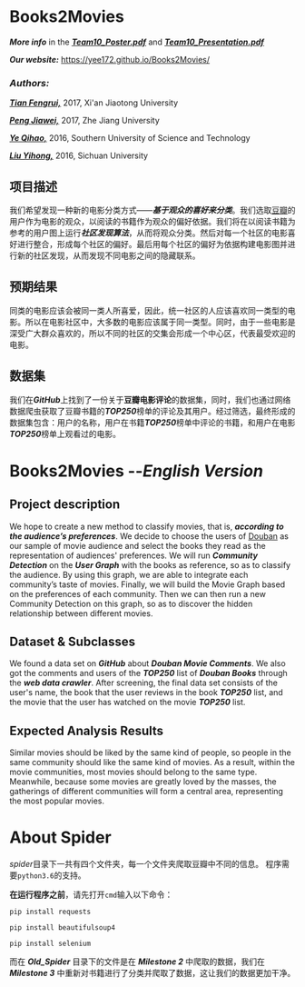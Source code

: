 # Books2Movies

***More info*** in the <u>***[Team10_Poster.pdf](https://github.com/Yee172/Books2Movies/blob/master/Team10_Poster.pdf)***</u> and ***<u>[Team10_Presentation.pdf](https://github.com/Yee172/Books2Movies/blob/master/Team10_Presentation.pdf)*</u>**

***Our website:*** https://yee172.github.io/Books2Movies/

### ***Authors:***

***<u>Tian Fengrui,</u>*** 2017, Xi'an Jiaotong University

***<u>Peng Jiawei,</u>*** 2017, Zhe Jiang University

***<u>Ye Qihao,</u>*** 2016, Southern University of Science and Technology

***<u>Liu Yihong,</u>*** 2016, Sichuan University

## 项目描述

我们希望发现一种新的电影分类方式——***基于观众的喜好来分类***。我们选取[豆瓣](www.douban.com)的用户作为电影的观众，以阅读的书籍作为观众的偏好依据。我们将在以阅读书籍为参考的用户图上运行***社区发现算法***，从而将观众分类。然后对每一个社区的电影喜好进行整合，形成每个社区的偏好。最后用每个社区的偏好为依据构建电影图并进行新的社区发现，从而发现不同电影之间的隐藏联系。

## 预期结果

同类的电影应该会被同一类人所喜爱，因此，统一社区的人应该喜欢同一类型的电影。所以在电影社区中，大多数的电影应该属于同一类型。同时，由于一些电影是深受广大群众喜欢的，所以不同的社区的交集会形成一个中心区，代表最受欢迎的电影。

## 数据集

我们在***GitHub***上找到了一份关于**豆瓣电影评论**的数据集，同时，我们也通过网络数据爬虫获取了豆瓣书籍的***TOP250***榜单的评论及其用户。经过筛选，最终形成的数据集包含：用户的名称，用户在书籍***TOP250***榜单中评论的书籍，和用户在电影***TOP250***榜单上观看过的电影。

# Books2Movies    --*English Version*

## Project description

We hope to create a new method to classify movies, that is, ***according to the audience’s preferences***.  We decide to choose the users of [Douban](www.douban.com) as our sample of movie audience and select the books they read as the representation of audiences' preferences.  We will run ***Community Detection*** on the ***User Graph*** with the books as reference, so as to classify the audience.  By using this graph, we are able to integrate each community’s taste of movies.  Finally, we will build the Movie Graph based on the preferences of each community.  Then we can then run a new Community Detection on this graph, so as to discover the hidden relationship between different movies.

## Dataset & Subclasses

We found a data set on ***GitHub*** about ***Douban Movie Comments***. We also got the comments and users of the ***TOP250*** list of ***Douban Books*** through the ***web data crawler***. After screening, the final data set consists of the user's name, the book that the user reviews in the book ***TOP250*** list, and the movie that the user has watched on the movie ***TOP250*** list.

## Expected Analysis Results

Similar movies should be liked by the same kind of people, so people in the same community should like the same kind of movies. As a result, within the movie communities, most movies should belong to the same type. Meanwhile, because some movies are greatly loved by the masses, the gatherings of different communities will form a central area, representing the most popular movies.

# About Spider

*spider*目录下一共有四个文件夹，每一个文件夹爬取豆瓣中不同的信息。
程序需要`python3.6`的支持。

**在运行程序之前**，请先打开`cmd`输入以下命令：

`pip install requests`

`pip install beautifulsoup4`

`pip install selenium`

而在 ***Old_Spider*** 目录下的文件是在 ***Milestone 2*** 中爬取的数据，我们在 ***Milestone 3*** 中重新对书籍进行了分类并爬取了数据，这让我们的数据更加干净。

